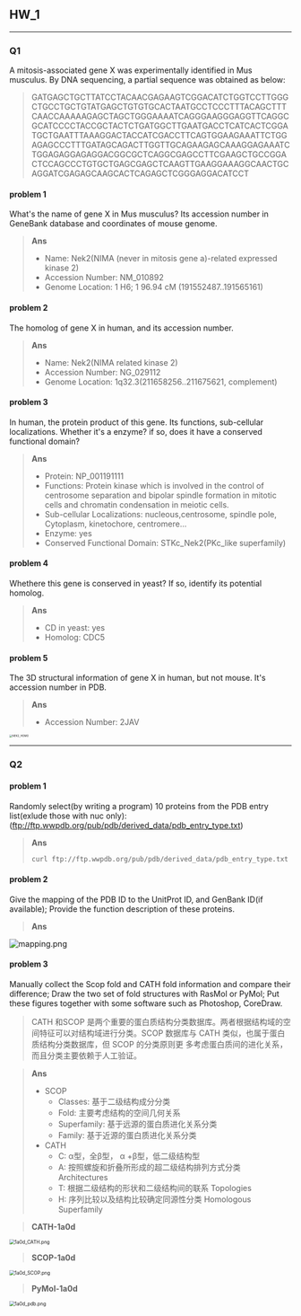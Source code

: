 ## **HW_1**

---

### **Q1**

A mitosis-associated gene X was experimentally identified in Mus musculus. By DNA sequencing, a partial sequence was obtained as below:

>GATGAGCTGCTTATCCTACAACGAGAAGTCGGACATCTGGTCCTTGGGCTGCCTGCTGTATGAGCTGTGTGCACTAATGCCTCCCTTTACAGCTTTCAACCAAAAAGAGCTAGCTGGGAAAATCAGGGAAGGGAGGTTCAGGCGCATCCCCTACCGCTACTCTGATGGCTTGAATGACCTCATCACTCGGATGCTGAATTTAAAGGACTACCATCGACCTTCAGTGGAAGAAATTCTGGAGAGCCCTTTGATAGCAGACTTGGTTGCAGAAGAGCAAAGGAGAAATCTGGAGAGGAGAGGACGGCGCTCAGGCGAGCCTTCGAAGCTGCCGGACTCCAGCCCTGTGCTGAGCGAGCTCAAGTTGAAGGAAAGGCAACTGCAGGATCGAGAGCAAGCACTCAGAGCTCGGGAGGACATCCT

#### **problem 1**

What's the name of gene X in Mus musculus? Its accession number in GeneBank database and coordinates of mouse genome.

> **Ans**
>   - Name: Nek2(NIMA (never in mitosis gene a)-related expressed kinase 2)
>   - Accession Number: NM_010892
>   - Genome Location: 1 H6; 1 96.94 cM (191552487..191565161)

#### **problem 2**

The homolog of gene X in human, and its accession number.

> **Ans**
>   - Name: Nek2(NIMA related kinase 2)
>   - Accession Number: NG_029112
>   - Genome Location: 1q32.3(211658256..211675621, complement)

#### **problem 3**

In human, the protein product of this gene. Its functions, sub-cellular localizations. Whether it's a enzyme? if so, does it have a conserved functional domain?

> **Ans**
>   - Protein: NP_001191111
>   - Functions: Protein kinase which is involved in the control of centrosome separation and bipolar spindle formation in mitotic cells and chromatin condensation in meiotic cells.
>   - Sub-cellular Localizations: nucleous,centrosome, spindle pole, Cytoplasm, kinetochore, centromere...
>   - Enzyme: yes
>   - Conserved Functional Domain: STKc_Nek2(PKc_like superfamily)

#### **problem 4**

Whethere this gene is conserved in yeast? If so, identify its potential homolog.

> **Ans**
>   - CD in yeast: yes
>   - Homolog: CDC5


#### **problem 5**

The 3D structural information of gene X in human, but not mouse. It's accession number in PDB.

> **Ans**
>   - Accession Number: 2JAV

<img src="./pics/2JAV.png" alt="NEK2_HOMO" style="zoom:33%;" />

---

### **Q2**

#### **problem 1**

Randomly select(by writing a program) 10 proteins from the PDB entry list(exlude those with nuc only):(ftp://ftp.wwpdb.org/pub/pdb/derived_data/pdb_entry_type.txt)

> **Ans**
> ```bash
> curl ftp://ftp.wwpdb.org/pub/pdb/derived_data/pdb_entry_type.txt | grep -v 'nuc' > pdb_entry_type.txt
> ```

#### **problem 2**

Give the mapping of the PDB ID to the UnitProt ID, and GenBank ID(if available); Provide the function description of these proteins.

> **Ans**

<img src="./pics/mapping.png" alt="mapping.png" style="zoom:100%;" />

#### **problem 3**

Manually collect the Scop fold and CATH fold information and compare their difference; Draw the two set of fold structures with RasMol or PyMol; Put these figures together with some software such as Photoshop, CoreDraw.

> CATH 和SCOP 是两个重要的蛋白质结构分类数据库。两者根据结构域的空间特征可以对结构域进行分类。SCOP 数据库与 CATH 类似，也属于蛋白质结构分类数据库，但 SCOP 的分类原则更 多考虑蛋白质间的进化关系，而且分类主要依赖于人工验证。

> **Ans**
>   - SCOP
>       - Classes: 基于二级结构成分分类
>       - Fold: 主要考虑结构的空间几何关系
>       - Superfamily: 基于远源的蛋白质进化关系分类
>       - Family: 基于近源的蛋白质进化关系分类
>   - CATH
>       - C: α型，全β型， α +β型，低二级结构型
>       - A: 按照螺旋和折叠所形成的超二级结构排列方式分类 Architectures
>       - T: 根据二级结构的形状和二级结构间的联系 Topologies
>       - H: 序列比较以及结构比较确定同源性分类 Homologous Superfamily

> **CATH-1a0d**

<img src="./pics/1a0d_CATH.png" alt="1a0d_CATH.png" style="zoom:60%;" />

> **SCOP-1a0d**

<img src="./pics/1a0d_SCOP.png" alt="1a0d_SCOP.png" style="zoom:60%;" />

> **PyMol-1a0d**

<img src="./pics/1a0d_pdb.png" alt="1a0d_pdb.png" style="zoom:60%;" />